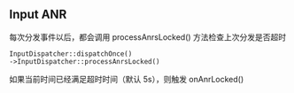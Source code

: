 
## Input ANR

每次分发事件以后，都会调用 processAnrsLocked() 方法检查上次分发是否超时

```
InputDispatcher::dispatchOnce() 
->InputDispatcher::processAnrsLocked()
```

如果当前时间已经满足超时时间（默认 5s），则触发 onAnrLocked()